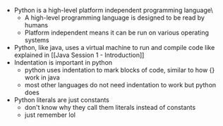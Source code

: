 - Python is a high-level platform independent programming language\
	- A high-level programming language is designed to be read by humans
	- Platform independent means it can be run on various operating systems
- Python, like java, uses a virtual machine to run and compile code like explained in [[Java Session 1 - Introduction]] 
- Indentation is important in python
	- python uses indentation to mark blocks of code, similar to how {} work in java
	- most other languages do not need indentation to work but python does
- Python literals are just constants
	- don't know why they call them literals instead of constants
	- just remember lol
